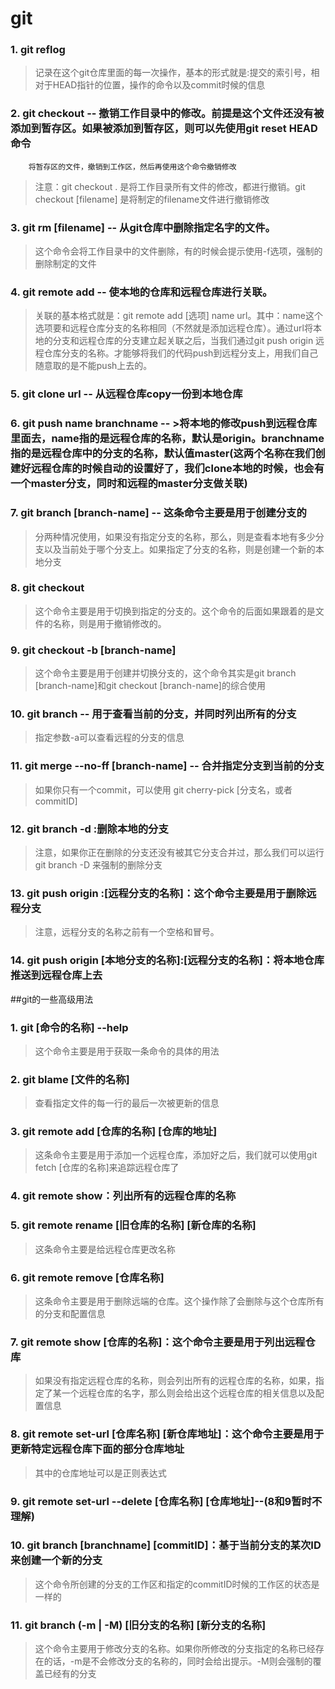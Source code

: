 # git
### 1. git reflog
>记录在这个git仓库里面的每一次操作，基本的形式就是:提交的索引号，相对于HEAD指针的位置，操作的命令以及commit时候的信息
### 2. git checkout -- 撤销工作目录中的修改。前提是这个文件还没有被添加到暂存区。如果被添加到暂存区，则可以先使用git reset HEAD命令
		将暂存区的文件，撤销到工作区，然后再使用这个命令撤销修改
>注意：git checkout . 是将工作目录所有文件的修改，都进行撤销。git checkout [filename] 是将制定的filename文件进行撤销修改
### 3. git rm [filename] -- 从git仓库中删除指定名字的文件。
>这个命令会将工作目录中的文件删除，有的时候会提示使用-f选项，强制的删除制定的文件
### 4. git remote add -- 使本地的仓库和远程仓库进行关联。
>关联的基本格式就是：git remote add [选项] name url。其中：name这个选项要和远程仓库分支的名称相同（不然就是添加远程仓库）。通过url将本地的分支和远程仓库的分支建立起关联之后，当我们通过git push origin 远程仓库分支的名称。才能够将我们的代码push到远程分支上，用我们自己随意取的是不能push上去的。
### 5. git clone url -- 从远程仓库copy一份到本地仓库
### 6. git push name branchname -- >将本地的修改push到远程仓库里面去，name指的是远程仓库的名称，默认是origin。branchname指的是远程仓库中的分支的名称，默认值master(这两个名称在我们创建好远程仓库的时候自动的设置好了，我们clone本地的时候，也会有一个master分支，同时和远程的master分支做关联)
### 7. git branch [branch-name] -- 这条命令主要是用于创建分支的
>分两种情况使用，如果没有指定分支的名称，那么，则是查看本地有多少分支以及当前处于哪个分支上。如果指定了分支的名称，则是创建一个新的本地分支
### 8. git checkout <branch-name> 
>这个命令主要是用于切换到指定的分支的。这个命令的后面如果跟着的是文件的名称，则是用于撤销修改的。
### 9. git checkout -b [branch-name]
>这个命令主要是用于创建并切换分支的，这个命令其实是git branch [branch-name]和git checkout [branch-name]的综合使用
### 10. git branch -- 用于查看当前的分支，并同时列出所有的分支
>指定参数-a可以查看远程的分支的信息
### 11. git merge --no-ff [branch-name] -- 合并指定分支到当前的分支
>如果你只有一个commit，可以使用 git cherry-pick [分支名，或者commitID]
### 12. git branch -d <branch-name>:删除本地的分支
>注意，如果你正在删除的分支还没有被其它分支合并过，那么我们可以运行git branch -D <branch-name>来强制的删除分支
### 13. git push origin :[远程分支的名称]：这个命令主要是用于删除远程分支
>注意，远程分支的名称之前有一个空格和冒号。
### 14. git push origin [本地分支的名称]:[远程分支的名称]：将本地仓库推送到远程仓库上去
##git的一些高级用法
### 1. git [命令的名称] --help
>这个命令主要是用于获取一条命令的具体的用法
### 2. git blame [文件的名称]
>查看指定文件的每一行的最后一次被更新的信息
### 3. git remote add [仓库的名称] [仓库的地址]
>这条命令主要是用于添加一个远程仓库，添加好之后，我们就可以使用git fetch [仓库的名称]来追踪远程仓库了
### 4. git remote show：列出所有的远程仓库的名称
### 5. git remote rename [旧仓库的名称] [新仓库的名称]
>这条命令主要是给远程仓库更改名称
### 6. git remote remove [仓库名称]
>这条命令主要是用于删除远端的仓库。这个操作除了会删除与这个仓库所有的分支和配置信息
### 7. git remote show [仓库的名称]：这个命令主要是用于列出远程仓库
>如果没有指定远程仓库的名称，则会列出所有的远程仓库的名称，如果，指定了某一个远程仓库的名字，那么则会给出这个远程仓库的相关信息以及配置信息
### 8. git remote set-url [仓库名称] [新仓库地址]：这个命令主要是用于更新特定远程仓库下面的部分仓库地址
>其中的仓库地址可以是正则表达式
### 9. git remote set-url --delete [仓库名称] [仓库地址]--(8和9暂时不理解)
### 10. git branch [branchname] [commitID]：基于当前分支的某次ID来创建一个新的分支
>这个命令所创建的分支的工作区和指定的commitID时候的工作区的状态是一样的
### 11. git branch (-m | -M) [旧分支的名称] [新分支的名称]
>这个命令主要用于修改分支的名称。如果你所修改的分支指定的名称已经存在的话，-m是不会修改分支的名称的，同时会给出提示。-M则会强制的覆盖已经有的分支
